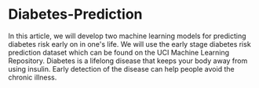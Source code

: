 # Diabetes-Prediction
In this article, we will develop two machine learning models for predicting diabetes risk early on in one's life. We will use the early stage diabetes risk prediction dataset which can be found on the UCI Machine Learning Repository. Diabetes is a lifelong disease that keeps your body away from using insulin. Early detection of the disease can help people avoid the chronic illness.
